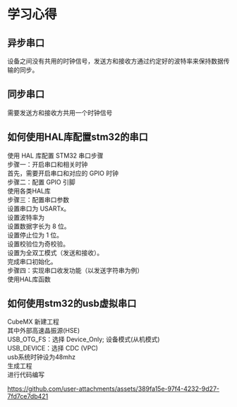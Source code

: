 #  学习心得
##  异步串口
设备之间没有共用的时钟信号，发送方和接收方通过约定好的波特率来保持数据传输的同步。
## 同步串口
需要发送方和接收方共用一个时钟信号
## 如何使用HAL库配置stm32的串口
使用 HAL 库配置 STM32 串口步骤       
步骤一：开启串口和相关时钟    
首先，需要开启串口和对应的 GPIO 时钟    
步骤二：配置 GPIO 引脚   
使用各类HAL库   
步骤三：配置串口参数    
设置串口为 USARTx。   
设置波特率为    
设置数据字长为 8 位。   
设置停止位为 1 位。    
设置校验位为奇校验。    
设置为全双工模式（发送和接收）。    
完成串口初始化。    
步骤四：实现串口收发功能（以发送字符串为例）    
使用HAL库函数
## 如何使用stm32的usb虚拟串口
CubeMX 新建工程     
其中外部高速晶振源(HSE)     
USB_OTG_FS：选择 Device_Only;  设备模式(从机模式)       
USB_DEVICE：选择 CDC (VPC)       
usb系统时钟设为48mhz      
生成工程          
进行代码编写



https://github.com/user-attachments/assets/389fa15e-97f4-4232-9d27-7fd7ce7db421












